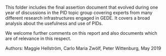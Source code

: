 This folder includes the final assertion document that evolved during one year of discussions in the PID topic group covering experts from many different research infrastructures engaged in GEDE. It covers a broad analysis about the usefulness and use of PIDs. 

We welcome further comments on this report and also documents which are of relevance in this respect.

Authors: Maggie Hellström, Carlo Maria Zwölf, Peter Wittenburg, May 2019
